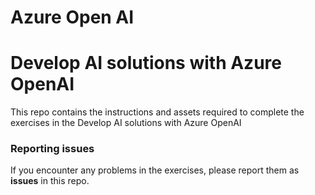 # Azure Open AI

# Develop AI solutions with Azure OpenAI

This repo contains the instructions and assets required to complete the exercises in the Develop AI solutions with Azure OpenAI

### Reporting issues

If you encounter any problems in the exercises, please report them as **issues** in this repo.